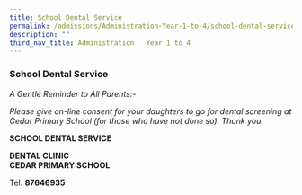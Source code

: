```yaml
---
title: School Dental Service
permalink: /admissions/Administration-Year-1-to-4/school-dental-service/
description: ""
third_nav_title: Administration   Year 1 to 4
---
```

### School Dental Service

_A Gentle Reminder to All Parents:-_

_Please give on-line consent for your daughters to go for dental screening at Cedar Primary School (for those who have not done so). Thank you._

  
**SCHOOL DENTAL SERVICE**

**DENTAL CLINIC** <br>
**CEDAR PRIMARY SCHOOL**

Tel: **87646935**